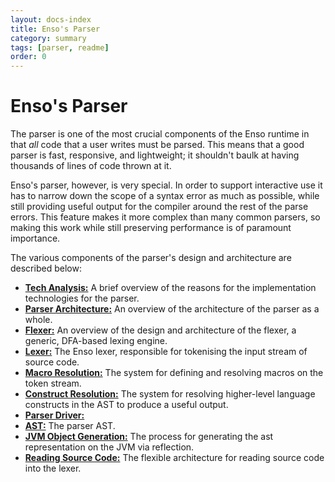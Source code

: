```yaml
---
layout: docs-index
title: Enso's Parser
category: summary
tags: [parser, readme]
order: 0
---
```


# Enso's Parser
The parser is one of the most crucial components of the Enso runtime in that
_all_ code that a user writes must be parsed. This means that a good parser is
fast, responsive, and lightweight; it shouldn't baulk at having thousands of
lines of code thrown at it.

Enso's parser, however, is very special. In order to support interactive use it
has to narrow down the scope of a syntax error as much as possible, while still
providing useful output for the compiler around the rest of the parse errors.
This feature makes it more complex than many common parsers, so making this work
while still preserving performance is of paramount importance.

The various components of the parser's design and architecture are described
below:

- [**Tech Analysis:**](./tech-analysis.md) A brief overview of the reasons for
  the implementation technologies for the parser.
- [**Parser Architecture:**](./architecture.md) An overview of the architecture
  of the parser as a whole.
- [**Flexer:**](./flexer.md) An overview of the design and architecture of the
  flexer, a generic, DFA-based lexing engine.
- [**Lexer:**](./lexer.md) The Enso lexer, responsible for tokenising the input
  stream of source code.
- [**Macro Resolution:**](./macro-resolution.md) The system for defining and
  resolving macros on the token stream.
- [**Construct Resolution:**](./construct-resolution.md) The system for
  resolving higher-level language constructs in the AST to produce a useful
  output.
- [**Parser Driver:**](./parser-driver.md)
- [**AST:**](./ast.md) The parser AST.
- [**JVM Object Generation:**](./jvm-object-generation.md) The process for
  generating the ast representation on the JVM via reflection.
- [**Reading Source Code:**](./reader.md) The flexible architecture for reading
  source code into the lexer.
